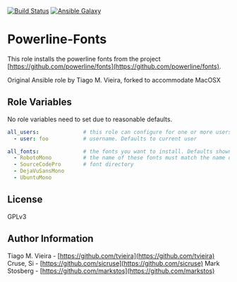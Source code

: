 [![Build Status](https://travis-ci.org/sicruse/ansible-powerline-fonts.svg?branch=master)](https://travis-ci.org/sicruse/ansible-powerline-fonts)
[![Ansible Galaxy](https://img.shields.io/ansible/role/20964.svg)](https://galaxy.ansible.com/sicruse//)

Powerline-Fonts
===============

This role installs the powerline fonts from the project [https://github.com/powerline/fonts](https://github.com/powerline/fonts).

Original Ansible role by Tiago M. Vieira, forked to accommodate MacOSX

Role Variables
--------------

No role variables need to set due to reasonable defaults.

```yaml
all_users:              # this role can configure for one or more users
  - user: foo           # username. Defaults to current user

all_fonts:              # the fonts you want to install. Defaults shown here.
  - RobotoMono          # the name of these fonts must match the name of the
  - SourceCodePro       # font directory
  - DejaVuSansMono
  - UbuntuMono
```

License
-------

GPLv3

Author Information
------------------

Tiago M. Vieira - [https://github.com/tvieira](https://github.com/tvieira)
Cruse, Si - [https://github.com/sicruse](https://github.com/sicruse)
Mark Stosberg - [https://github.com/markstos](https://github.com/markstos)
